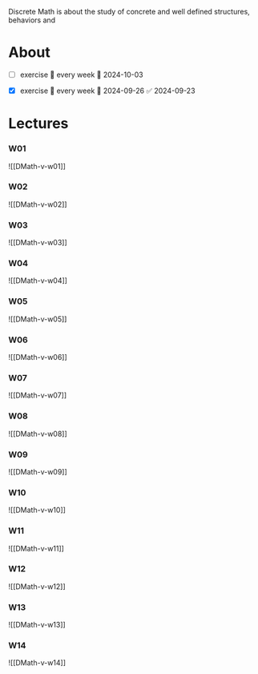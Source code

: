
Discrete Math is about the study of concrete and well defined structures, behaviors and 


# About

- [ ] exercise 🔁 every week 📅 2024-10-03
- [x] exercise 🔁 every week 📅 2024-09-26 ✅ 2024-09-23


# Lectures

### W01
![[DMath-v-w01]]

### W02
![[DMath-v-w02]]

### W03
![[DMath-v-w03]]

### W04
![[DMath-v-w04]]

### W05
![[DMath-v-w05]]

### W06
![[DMath-v-w06]]

### W07
![[DMath-v-w07]]

### W08
![[DMath-v-w08]]

### W09
![[DMath-v-w09]]

### W10
![[DMath-v-w10]]

### W11
![[DMath-v-w11]]

### W12
![[DMath-v-w12]]

### W13
![[DMath-v-w13]]

### W14
![[DMath-v-w14]]

